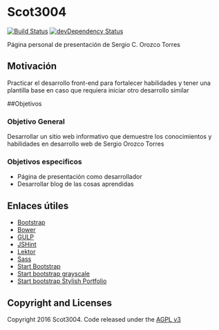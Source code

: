 

# Scot3004

[![Build Status](https://travis-ci.org/Scot3004/Scot3004.svg)](https://travis-ci.org/Scot3004/Scot3004)
[![devDependency Status](https://david-dm.org/Scot3004/Scot3004/dev-status.svg)](https://david-dm.org/Scot3004/Scot3004#info=devDependencies)

Página personal de presentación de Sergio C. Orozco Torres

## Motivación
Practicar el desarrollo front-end para fortalecer habilidades y tener una plantilla base en caso que requiera iniciar otro desarrollo similar


##Objetivos

### Objetivo General
Desarrollar un sitio web informativo que demuestre los conocimientos y habilidades en desarrollo web de Sergio Orozco Torres

### Objetivos especificos
* Página de presentación como desarrollador
* Desarrollar blog de las cosas aprendidas


## Enlaces útiles
* [Bootstrap](http://getbootstrap.com/)
* [Bower](http://bower.io/)
* [GULP](http://gulpjs.com/)
* [JSHint](http://jshint.com/)
* [Lektor](https://www.getlektor.com/)
* [Sass](http://sass-lang.com/)
* [Start Bootstrap](http://startbootstrap.com/)
* [Start bootstrap grayscale](http://startbootstrap.com/template-overviews/grayscale/)
* [Start bootstrap Stylish Portfolio](http://startbootstrap.com/template-overviews/stylish-portfolio/)


## Copyright and Licenses
Copyright 2016 Scot3004. Code released under the [AGPL v3](LICENSE)
